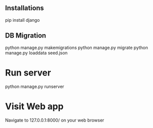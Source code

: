 ## Installations
pip install django

## DB Migration
python manage.py makemigrations 
python manage.py migrate
python manage.py loaddata seed.json

# Run server
python manage.py runserver

# Visit Web app
Navigate to 127.0.0.1:8000/ on your web browser